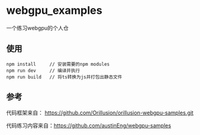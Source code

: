 # webgpu_examples
一个练习webgpu的个人仓

## 使用
```
npm install     // 安装需要的npm modules
npm run dev     // 编译并执行
npm run build   // 将ts转换为js并打包出静态文件
```

## 参考
代码框架来自：
https://github.com/Orillusion/orillusion-webgpu-samples.git

代码练习内容来自：https://github.com/austinEng/webgpu-samples
